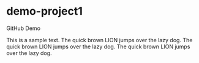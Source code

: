 # demo-project1
GitHub Demo


This is a sample text. The quick brown LION jumps over the lazy dog. The quick brown LION jumps over the lazy dog. The quick brown LION jumps over the lazy dog.
